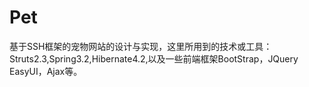 # Pet
基于SSH框架的宠物网站的设计与实现，这里所用到的技术或工具：Struts2.3,Spring3.2,Hibernate4.2,以及一些前端框架BootStrap，JQuery EasyUI，Ajax等。
